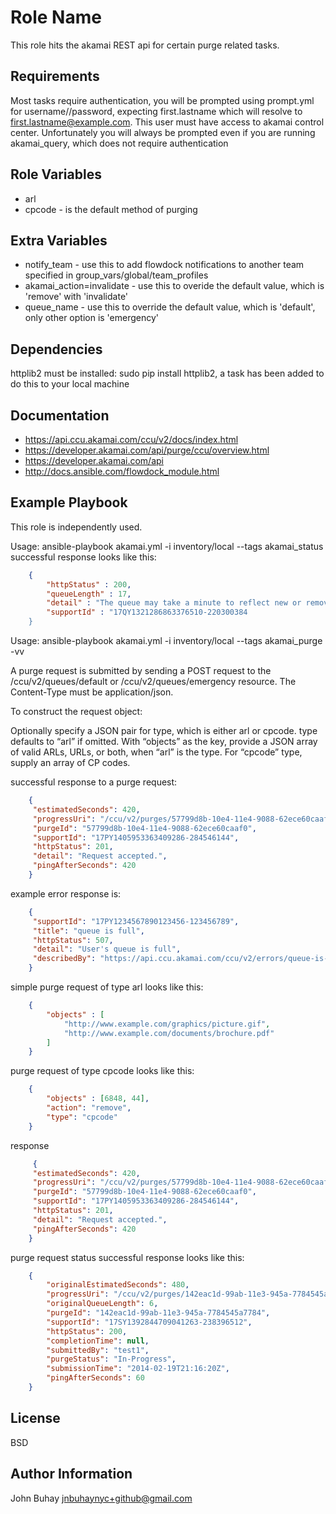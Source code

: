 Role Name
=========

This role hits the akamai REST api for certain purge related tasks.

Requirements
------------

Most tasks require authentication, you will be prompted using prompt.yml for username//password, expecting first.lastname which will resolve to first.lastname@example.com.
This user must have access to akamai control center.
Unfortunately you will always be prompted even if you are running akamai_query, which does not require authentication

Role Variables
--------------
  - arl
  - cpcode - is the default method of purging

Extra Variables
---------------

  - notify_team - use this to add flowdock notifications to another team specified in group_vars/global/team_profiles
  - akamai_action=invalidate - use this to overide the default value, which is 'remove' with 'invalidate'
  - queue_name - use this to override the default value, which is 'default', only other option is 'emergency'

Dependencies
------------

httplib2 must be installed: sudo pip install httplib2, a task has been added to do this to your local machine

Documentation
----------------
  - https://api.ccu.akamai.com/ccu/v2/docs/index.html
  - https://developer.akamai.com/api/purge/ccu/overview.html
  - https://developer.akamai.com/api
  - http://docs.ansible.com/flowdock_module.html

Example Playbook
----------------

This role is independently used.

Usage: ansible-playbook akamai.yml -i inventory/local --tags akamai_status
successful response looks like this:

```json
    {
        "httpStatus" : 200,
        "queueLength" : 17,
        "detail" : "The queue may take a minute to reflect new or removed requests.",
        "supportId" : "17QY1321286863376510-220300384
    }
```

Usage: ansible-playbook akamai.yml -i inventory/local --tags akamai_purge -vv


A purge request is submitted by sending a POST request to the /ccu/v2/queues/default or /ccu/v2/queues/emergency resource. 
The Content-Type must be application/json.

To construct the request object:

Optionally specify a JSON pair for type, which is either arl or cpcode. type defaults to “arl” if omitted.
With “objects” as the key, provide a JSON array of valid ARLs, URLs, or both, when “arl” is the type.
For “cpcode” type, supply an array of CP codes.

successful response to a purge request:

```json
    {
     "estimatedSeconds": 420,
     "progressUri": "/ccu/v2/purges/57799d8b-10e4-11e4-9088-62ece60caaf0",
     "purgeId": "57799d8b-10e4-11e4-9088-62ece60caaf0",
     "supportId": "17PY1405953363409286-284546144",
     "httpStatus": 201,
     "detail": "Request accepted.",
     "pingAfterSeconds": 420
    }
```

example error response is:

```json
    {
     "supportId": "17PY1234567890123456-123456789",
     "title": "queue is full",
     "httpStatus": 507,
     "detail": "User's queue is full",
     "describedBy": "https://api.ccu.akamai.com/ccu/v2/errors/queue-is-full"
    }
```

simple purge request of type arl looks like this:

```json
    {
        "objects" : [
            "http://www.example.com/graphics/picture.gif",
            "http://www.example.com/documents/brochure.pdf"
        ]
    }
```

purge request of type cpcode looks like this:

```json
    {
        "objects" : [6848, 44],
        "action": "remove",
        "type": "cpcode"
    }
```

response

```json
     {
     "estimatedSeconds": 420,
     "progressUri": "/ccu/v2/purges/57799d8b-10e4-11e4-9088-62ece60caaf0",
     "purgeId": "57799d8b-10e4-11e4-9088-62ece60caaf0",
     "supportId": "17PY1405953363409286-284546144",
     "httpStatus": 201,
     "detail": "Request accepted.",
     "pingAfterSeconds": 420
    }
```

purge request status
successful response looks like this:

```json
    {
        "originalEstimatedSeconds": 480,
        "progressUri": "/ccu/v2/purges/142eac1d-99ab-11e3-945a-7784545a7784",
        "originalQueueLength": 6,
        "purgeId": "142eac1d-99ab-11e3-945a-7784545a7784",
        "supportId": "17SY1392844709041263-238396512",
        "httpStatus": 200,
        "completionTime": null,
        "submittedBy": "test1",
        "purgeStatus": "In-Progress",
        "submissionTime": "2014-02-19T21:16:20Z",
        "pingAfterSeconds": 60
    }
```

License
-------

BSD

Author Information
------------------

John Buhay
jnbuhaynyc+github@gmail.com
